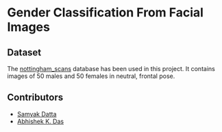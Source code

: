# Gender Classification From Facial Images

## Dataset
The [nottingham_scans](http://pics.psych.stir.ac.uk/zips/nottingham.zip) database has been used in this project. It contains images of 50 males and 50 females in neutral, frontal pose.

## Contributors
+ [Samyak Datta](https://github.com/samyak-268/)
+ [Abhishek K. Das](https://github.com/AbKDs)



